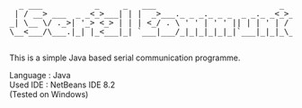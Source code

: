 <pre>
  _ ___           _     _   ___                          _            _    _          
 | / __> ___  _ _<_>___| | |  _>___._ _ _._ _ _  _ _._ _<_>___  ___ _| |_ <_>___._ _  
_| \__ \/ ._>| '_> <_> | | | <_/ . \ ' ' | ' ' || | | ' | / | '<_> | | |  | / . \ ' | 
\__<___/\___.|_| |_<___|_| `___|___/_|_|_|_|_|_|`___|_|_|_\_|_.<___| |_|  |_\___/_|_| V 0.0.1
 </pre>
 
This is a simple Java based serial communication programme.

Language : Java</br>
Used IDE : NetBeans IDE 8.2</br>
(Tested on Windows)
